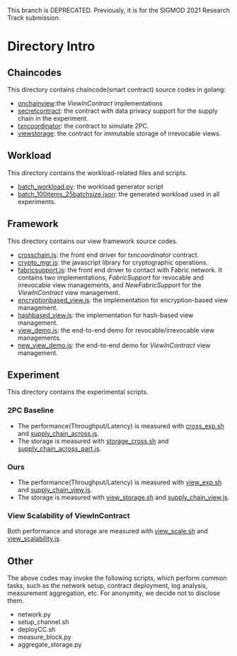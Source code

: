 This branch is DEPRECATED. Previously, it is for the SIGMOD 2021 Research Track submission.

# Directory Intro
## Chaincodes
This directory contains chaincode(smart contract) source codes in golang:
* [onchainview](chaincodes/onchainview):the _ViewInContract_ implementations
* [secretcontract](chaincodes/secretcontract): the contract with data privacy support for the supply chain in the experiment. 
* [txncoordinator](chaincodes/txncoordinator): the contract to simulate 2PC.
* [viewstorage](chaincodes/viewstorage): the contract for immutable storage of irrevocable views. 
## Workload
This directory contains the workload-related files and scripts. 
* [batch_workload.py](workload/batch_workload.py): the workload generator script
* [batch_100items_25batchsize.json](workload/batch_100items_25batchsize.json): the generated workload used in all experiments. 

## Framework
This directory contains our view framework source codes. 
* [crosschain.js](framework/crosschain.js): the front end driver for _txncoordinator_ contract. 
* [crypto_mgr.js](framework/crypto_mgr.js): the javascript library for cryptographic operations. 
* [fabricsupport.js](framework/fabricsupport.js): the front end driver to contact with Fabric network. It contains two implementations, _FabricSupport_ for revocable and irrevocable view managements, and _NewFabricSupport_ for the _ViewInContract_ view management. 
* [encryptionbased_view.js](framework/encryptionbased_view.js): the implementation for encryption-based view management. 
* [hashbased_view.js](framework/hashbased_view.js): the implementation for hash-based view management. 
* [view_demo.js](framework/view_demo.js): the end-to-end demo for revocable/irrevocable view managements. 
* [new_view_demo.js](framework/new_view_demo.js): the end-to-end demo for _ViewInContract_ view management.

## Experiment
This directory contains the experimental scripts. 
### 2PC Baseline
* The performance(Throughput/Latency) is measured with [cross_exp.sh](experiment/cross_exp.sh) and [supply_chain_across.js](experiment/supply_chain_across.js).
* The storage is measured with [storage_cross.sh](experiment/storage_cross.sh) and [supply_chain_across_part.js](experiment/supply_chain_across_part.js).
### Ours
* The performance(Throughput/Latency) is measured with [view_exp.sh](experiment/view_exp.sh) and [supply_chain_view.js](experiment/supply_chain_view.js).
* The storage is measured with [view_storage.sh](experiment/view_storage.sh) and [supply_chain_view.js](experiment/supply_chain_view.js).
### View Scalability of ViewInContract
Both performance and storage are measured with [view_scale.sh](experiment/view_scale.sh) and [view_scalability.js](experiment/view_scalability.js).

## Other
The above codes may invoke the following scripts, which perform common tasks, such as the network setup, contract deployment, log analysis, measurement aggregation, etc. For anonymity, we decide not to disclose them. 
* network.py
* setup_channel.sh
* deployCC.sh
* measure_block.py
* aggregate_storage.py